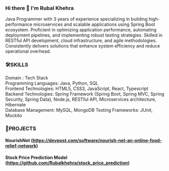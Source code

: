 ### Hi there 👋 I'm Rubal Khehra
Java Programmer with 3 years of experience specializing in building high-performance microservices and scalable applications using Spring Boot 
ecosystem. Proficient in optimizing application performance, automating deployment pipelines, and implementing robust testing strategies. Skilled 
in RESTful API development, cloud infrastructure, and agile methodologies. Consistently delivers solutions that enhance system efficiency and 
reduce operational overhead.
### 🛠️SKILLS

Domain	:                  Tech Stack  
Programming Languages:  Java, Python, SQL   
Frontend Technologies: HTML5, CSS3, JavaScript, React, Typescript  
Backend Technologies: Spring Framework (Spring Boot, Spring MVC, Spring Security, Spring Data), Node.js, RESTful API, Microservices architecture, Hibernate  
Database Management: MySQL, MongoDB 
Testing Frameworks: JUnit, Mockito  
### 🔭PROJECTS
#### NourishNet (https://devpost.com/software/nourish-net-an-online-food-relief-network)
#### Stock Price Prediction Model (https://github.com/Rubalkhehra/stock_price_prediction)
<!--
**Rubalkhehra/Rubalkhehra** is a ✨ _special_ ✨ repository because its `README.md` (this file) appears on your GitHub profile.

Here are some ideas to get you started:

- 🔭 I’m currently working on ...
- 🌱 I’m currently learning ...
- 👯 I’m looking to collaborate on ...
- 🤔 I’m looking for help with ...
- 💬 Ask me about ...
- 📫 How to reach me: ...
- 😄 Pronouns: ...
- ⚡ Fun fact: ...
-->
